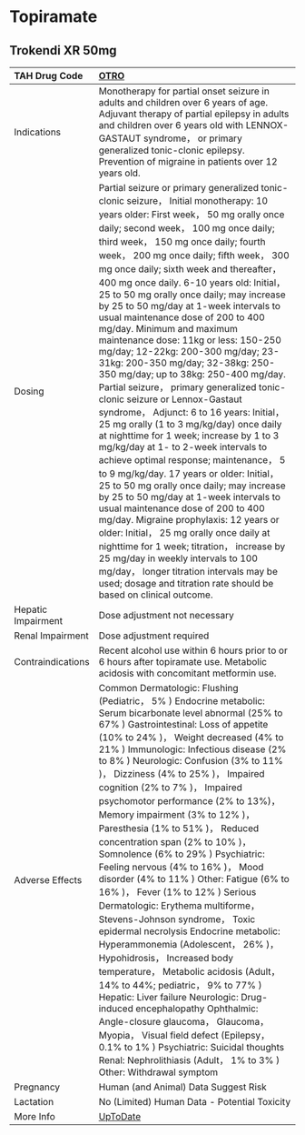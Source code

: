 # Topiramate

## Trokendi XR 50mg

| TAH Drug Code      | [OTRO](https://www.tahsda.org.tw/drugs/hissearch.php?drug_code=OTRO)                                                                                                                                                                                                                                                                                                                                                                                                                                                                                                                                                                                                                                                                                                                                                                                                                                                                                                                                                                                                                                                                                                                                                                                                                                                                                                                                                                 |
|:-------------------|:-------------------------------------------------------------------------------------------------------------------------------------------------------------------------------------------------------------------------------------------------------------------------------------------------------------------------------------------------------------------------------------------------------------------------------------------------------------------------------------------------------------------------------------------------------------------------------------------------------------------------------------------------------------------------------------------------------------------------------------------------------------------------------------------------------------------------------------------------------------------------------------------------------------------------------------------------------------------------------------------------------------------------------------------------------------------------------------------------------------------------------------------------------------------------------------------------------------------------------------------------------------------------------------------------------------------------------------------------------------------------------------------------------------------------------------|
| Indications        | Monotherapy for partial onset seizure in adults and children over 6 years of age. Adjuvant therapy of partial epilepsy in adults and children over 6 years old with LENNOX-GASTAUT syndrome， or primary generalized tonic-clonic epilepsy. Prevention of migraine in patients over 12 years old.                                                                                                                                                                                                                                                                                                                                                                                                                                                                                                                                                                                                                                                                                                                                                                                                                                                                                                                                                                                                                                                                                                                                    |
| Dosing             | Partial seizure or primary generalized tonic-clonic seizure， Initial monotherapy: 10 years older: First week， 50 mg orally once daily; second week， 100 mg once daily; third week， 150 mg once daily; fourth week， 200 mg once daily; fifth week， 300 mg once daily; sixth week and thereafter， 400 mg once daily. 6-10 years old: Initial， 25 to 50 mg orally once daily; may increase by 25 to 50 mg/day at 1-week intervals to usual maintenance dose of 200 to 400 mg/day. Minimum and maximum maintenance dose: 11kg or less: 150-250 mg/day; 12-22kg: 200-300 mg/day; 23-31kg: 200-350 mg/day; 32-38kg: 250-350 mg/day; up to 38kg: 250-400 mg/day. Partial seizure， primary generalized tonic-clonic seizure or Lennox-Gastaut syndrome， Adjunct: 6 to 16 years: Initial， 25 mg orally (1 to 3 mg/kg/day) once daily at nighttime for 1 week; increase by 1 to 3 mg/kg/day at 1- to 2-week intervals to achieve optimal response; maintenance， 5 to 9 mg/kg/day. 17 years or older: Initial， 25 to 50 mg orally once daily; may increase by 25 to 50 mg/day at 1-week intervals to usual maintenance dose of 200 to 400 mg/day. Migraine prophylaxis: 12 years or older: Initial， 25 mg orally once daily at nighttime for 1 week; titration， increase by 25 mg/day in weekly intervals to 100 mg/day， longer titration intervals may be used; dosage and titration rate should be based on clinical outcome. |
| Hepatic Impairment | Dose adjustment not necessary                                                                                                                                                                                                                                                                                                                                                                                                                                                                                                                                                                                                                                                                                                                                                                                                                                                                                                                                                                                                                                                                                                                                                                                                                                                                                                                                                                                                        |
| Renal Impairment   | Dose adjustment required                                                                                                                                                                                                                                                                                                                                                                                                                                                                                                                                                                                                                                                                                                                                                                                                                                                                                                                                                                                                                                                                                                                                                                                                                                                                                                                                                                                                             |
| Contraindications  | Recent alcohol use within 6 hours prior to or 6 hours after topiramate use. Metabolic acidosis with concomitant metformin use.                                                                                                                                                                                                                                                                                                                                                                                                                                                                                                                                                                                                                                                                                                                                                                                                                                                                                                                                                                                                                                                                                                                                                                                                                                                                                                       |
| Adverse Effects    | Common Dermatologic: Flushing (Pediatric， 5% ) Endocrine metabolic: Serum bicarbonate level abnormal (25% to 67% ) Gastrointestinal: Loss of appetite (10% to 24% )， Weight decreased (4% to 21% ) Immunologic: Infectious disease (2% to 8% ) Neurologic: Confusion (3% to 11% )， Dizziness (4% to 25% )， Impaired cognition (2% to 7% )， Impaired psychomotor performance (2% to 13%)， Memory impairment (3% to 12% )， Paresthesia (1% to 51% )， Reduced concentration span (2% to 10% )， Somnolence (6% to 29% ) Psychiatric: Feeling nervous (4% to 16% )， Mood disorder (4% to 11% ) Other: Fatigue (6% to 16% )， Fever (1% to 12% ) Serious Dermatologic: Erythema multiforme， Stevens-Johnson syndrome， Toxic epidermal necrolysis Endocrine metabolic: Hyperammonemia (Adolescent， 26% )， Hypohidrosis， Increased body temperature， Metabolic acidosis (Adult， 14% to 44%; pediatric， 9% to 77% ) Hepatic: Liver failure Neurologic: Drug-induced encephalopathy Ophthalmic: Angle-closure glaucoma， Glaucoma， Myopia， Visual field defect (Epilepsy， 0.1% to 1% ) Psychiatric: Suicidal thoughts Renal: Nephrolithiasis (Adult， 1% to 3% ) Other: Withdrawal symptom                                                                                                                                                                                                                                |
| Pregnancy          | Human (and Animal) Data Suggest Risk                                                                                                                                                                                                                                                                                                                                                                                                                                                                                                                                                                                                                                                                                                                                                                                                                                                                                                                                                                                                                                                                                                                                                                                                                                                                                                                                                                                                 |
| Lactation          | No (Limited) Human Data - Potential Toxicity                                                                                                                                                                                                                                                                                                                                                                                                                                                                                                                                                                                                                                                                                                                                                                                                                                                                                                                                                                                                                                                                                                                                                                                                                                                                                                                                                                                         |
| More Info          | [UpToDate](https://www.uptodate.com/contents/topiramate-drug-information)                                                                                                                                                                                                                                                                                                                                                                                                                                                                                                                                                                                                                                                                                                                                                                                                                                                                                                                                                                                                                                                                                                                                                                                                                                                                                                                                                            |

